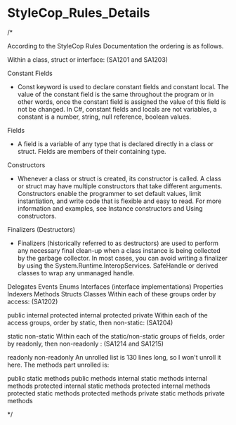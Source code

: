 # StyleCop_Rules_Details

/*
 
According to the StyleCop Rules Documentation the ordering is as follows.

Within a class, struct or interface: (SA1201 and SA1203)

Constant Fields 
- Const keyword is used to declare constant fields and constant local. 
The value of the constant field is the same throughout the program or in other words, 
once the constant field is assigned the value of this field is not be changed. In C#, 
constant fields and locals are not variables, a constant is a number, string, null reference, 
boolean values.

Fields 
- A field is a variable of any type that is declared directly in a class or struct. 
Fields are members of their containing type.

Constructors 
- Whenever a class or struct is created, its constructor is called. 
A class or struct may have multiple constructors that take different arguments. 
Constructors enable the programmer to set default values, limit instantiation, 
and write code that is flexible and easy to read. For more information and examples, 
see Instance constructors and Using constructors.

Finalizers (Destructors)
- Finalizers (historically referred to as destructors) are used to perform any necessary 
final clean-up when a class instance is being collected by the garbage collector. 
In most cases, you can avoid writing a finalizer by using the System.Runtime.InteropServices. 
SafeHandle or derived classes to wrap any unmanaged handle.

Delegates
Events
Enums
Interfaces (interface implementations)
Properties
Indexers
Methods
Structs
Classes
Within each of these groups order by access: (SA1202)

public
internal
protected internal
protected
private
Within each of the access groups, order by static, then non-static: (SA1204)

static
non-static
Within each of the static/non-static groups of fields, order by readonly, then non-readonly : (SA1214 and SA1215)

readonly
non-readonly
An unrolled list is 130 lines long, so I won't unroll it here. The methods part unrolled is:

public static methods
public methods
internal static methods
internal methods
protected internal static methods
protected internal methods
protected static methods
protected methods
private static methods
private methods
 
 */
